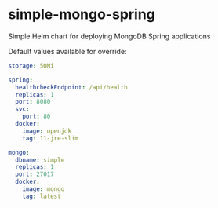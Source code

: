 # simple-mongo-spring
Simple Helm chart for deploying MongoDB Spring applications

Default values available for override:
```yaml
storage: 50Mi

spring:
  healthcheckEndpoint: /api/health
  replicas: 1
  port: 8080
  svc:
    port: 80
  docker:
    image: openjdk
    tag: 11-jre-slim

mongo:
  dbname: simple
  replicas: 1
  port: 27017
  docker:
    image: mongo
    tag: latest
```
